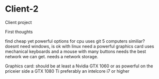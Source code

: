 # Client-2
Client project


First thoughts


find cheap yet powerful options for cpu
uses git
5 computers similiar?
doesnt need windows, is ok with linux
need a powerful graphics card
uses mechanical keyboards and a mouse with many buttons
needs the best network we can get.
needs a network storage.


Graphics card: should be at least a Nvidia GTX 1060 or as powerful
on the priceier side a GTX 1080 Ti
preferably an intelcore i7 or higher
